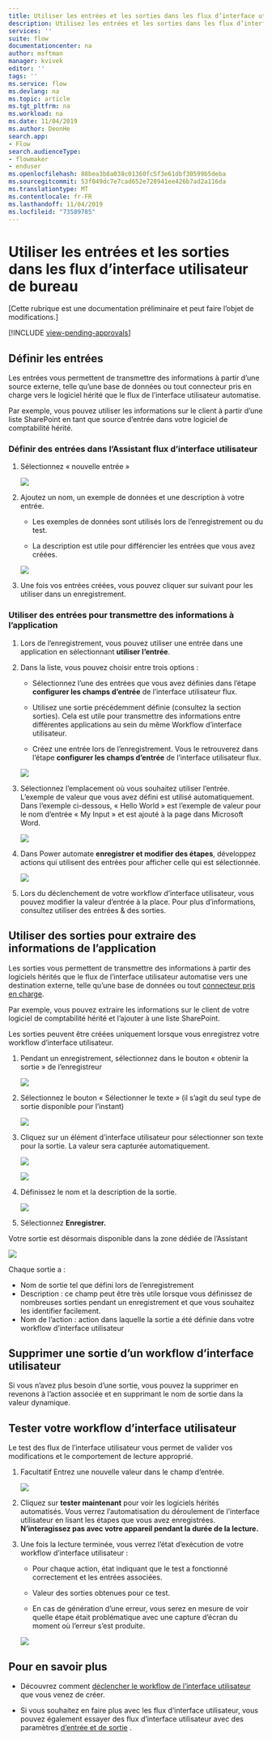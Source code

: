 ```yaml
---
title: Utiliser les entrées et les sorties dans les flux d’interface utilisateur du Bureau | Microsoft Docs
description: Utilisez les entrées et les sorties dans les flux d’interface utilisateur de bureau.
services: ''
suite: flow
documentationcenter: na
author: msftman
manager: kvivek
editor: ''
tags: ''
ms.service: flow
ms.devlang: na
ms.topic: article
ms.tgt_pltfrm: na
ms.workload: na
ms.date: 11/04/2019
ms.author: DeonHe
search.app:
- Flow
search.audienceType:
- flowmaker
- enduser
ms.openlocfilehash: 88bea3b8a038c01360fc5f3e61dbf30599b5deba
ms.sourcegitcommit: 53f049dc7e7cad652e728941ee426b7ad2a116da
ms.translationtype: MT
ms.contentlocale: fr-FR
ms.lasthandoff: 11/04/2019
ms.locfileid: "73589785"
---
```

# <a name="use-inputs-and-outputs-in-desktop-ui-flows"></a>Utiliser les entrées et les sorties dans les flux d’interface utilisateur de bureau

[Cette rubrique est une documentation préliminaire et peut faire l’objet de modifications.]

[!INCLUDE [view-pending-approvals](../includes/cc-rebrand.md)]

## <a name="define-inputs"></a>Définir les entrées

Les entrées vous permettent de transmettre des informations à partir d’une source externe, telle qu’une base de données ou tout connecteur pris en charge vers le logiciel hérité que le flux de l’interface utilisateur automatise.

Par exemple, vous pouvez utiliser les informations sur le client à partir d’une liste SharePoint en tant que source d’entrée dans votre logiciel de comptabilité hérité.

### <a name="define-inputs-in-the-ui-flows-wizard"></a>Définir des entrées dans l’Assistant flux d’interface utilisateur

1. Sélectionnez « nouvelle entrée »

   ![](../media/inputs-outputs-desktop/2eb6313a0e966f1fbfc352445b89ee39.png)

1. Ajoutez un nom, un exemple de données et une description à votre entrée.

    - Les exemples de données sont utilisés lors de l’enregistrement ou du test.

    - La description est utile pour différencier les entrées que vous avez créées.

   ![](../media/inputs-outputs-desktop/e33d206bf2158228277a276261c49785.png)

1.  Une fois vos entrées créées, vous pouvez cliquer sur suivant pour les utiliser dans un enregistrement.

### <a name="use-inputs-to-pass-information-to-the-application"></a>Utiliser des entrées pour transmettre des informations à l’application

1. Lors de l’enregistrement, vous pouvez utiliser une entrée dans une application en sélectionnant **utiliser l’entrée**.

1. Dans la liste, vous pouvez choisir entre trois options :

    - Sélectionnez l’une des entrées que vous avez définies dans l’étape **configurer les champs d’entrée** de l’interface utilisateur flux.

    - Utilisez une sortie précédemment définie (consultez la section sorties). Cela est utile pour transmettre des informations entre différentes applications au sein du même Workflow d’interface utilisateur.

    - Créez une entrée lors de l’enregistrement. Vous le retrouverez dans l’étape **configurer les champs d’entrée** de l’interface utilisateur flux.

   ![](../media/inputs-outputs-desktop/de36baa0f85d5a19304e1606de25aa3e.png)

1. Sélectionnez l’emplacement où vous souhaitez utiliser l’entrée. L’exemple de valeur que vous avez défini est utilisé automatiquement. Dans l’exemple ci-dessous, « Hello World » est l’exemple de valeur pour le nom d’entrée « My Input » et est ajouté à la page dans Microsoft Word.  
    
    ![](../media/inputs-outputs-desktop/d6b74dc86f38c51cf1daa0582ff0cc33.png)

1. Dans Power automate **enregistrer et modifier des étapes**, développez actions qui utilisent des entrées pour afficher celle qui est sélectionnée.

   ![](../media/inputs-outputs-desktop/340aa71942b618431b0455b632f76f52.png)

1. Lors du déclenchement de votre workflow d’interface utilisateur, vous pouvez modifier la valeur d’entrée à la place. Pour plus d’informations, consultez utiliser des entrées & des sorties.

## <a name="use-outputs-to-extract-information-from-the-app"></a>Utiliser des sorties pour extraire des informations de l’application

Les sorties vous permettent de transmettre des informations à partir des logiciels hérités que le flux de l’interface utilisateur automatise vers une destination externe, telle qu’une base de données ou tout [connecteur pris en charge](https://flow.microsoft.com/connectors/).

Par exemple, vous pouvez extraire les informations sur le client de votre logiciel de comptabilité hérité et l’ajouter à une liste SharePoint.

Les sorties peuvent être créées uniquement lorsque vous enregistrez votre workflow d’interface utilisateur.

1. Pendant un enregistrement, sélectionnez dans le bouton « obtenir la sortie » de l’enregistreur

   ![](../media/inputs-outputs-desktop/13f8dfca19c0ed04ca2a0f87bf7055ea.png)

1. Sélectionnez le bouton « Sélectionner le texte » (il s’agit du seul type de sortie disponible pour l’instant)

   ![](../media/inputs-outputs-desktop/2845b73ee807a5be747c1dc494570ab7.png)

1. Cliquez sur un élément d’interface utilisateur pour sélectionner son texte pour la sortie. La valeur sera capturée automatiquement.

   ![](../media/inputs-outputs-desktop/7df19b56aadcd0aef207c7372a04b3c6.png)

   ![](../media/inputs-outputs-desktop/af55a0bf39d805b154a783eff3de131b.png)

1. Définissez le nom et la description de la sortie.

   ![](../media/inputs-outputs-desktop/a083579ee011dfb76aa21fac116796a3.png)

1. Sélectionnez **Enregistrer.** 

Votre sortie est désormais disponible dans la zone dédiée de l’Assistant

   ![](../media/inputs-outputs-desktop/b9f396de0b5893c5a3152b592911f67a.png)

Chaque sortie a :

-  Nom de sortie tel que défini lors de l’enregistrement
-  Description : ce champ peut être très utile lorsque vous définissez de nombreuses sorties pendant un enregistrement et que vous souhaitez les identifier facilement.
-  Nom de l’action : action dans laquelle la sortie a été définie dans votre workflow d’interface utilisateur

## <a name="delete-an-output-from-a-ui-flow"></a>Supprimer une sortie d’un workflow d’interface utilisateur

Si vous n’avez plus besoin d’une sortie, vous pouvez la supprimer en revenons à l’action associée et en supprimant le nom de sortie dans la valeur dynamique.

## <a name="test-your-ui-flow"></a>Tester votre workflow d’interface utilisateur

Le test des flux de l’interface utilisateur vous permet de valider vos modifications et le comportement de lecture approprié.

1. Facultatif Entrez une nouvelle valeur dans le champ d’entrée. 
    
    ![](../media/inputs-outputs-desktop/0b4aef639c4ab30b93413e1e7a5e662d.png)

1. Cliquez sur **tester maintenant** pour voir les logiciels hérités automatisés. Vous verrez l’automatisation du déroulement de l’interface utilisateur en lisant les étapes que vous avez enregistrées. **N’interagissez pas avec votre appareil pendant la durée de la lecture.**

1. Une fois la lecture terminée, vous verrez l’état d’exécution de votre workflow d’interface utilisateur :

    - Pour chaque action, état indiquant que le test a fonctionné correctement et les entrées associées.

    - Valeur des sorties obtenues pour ce test.

    - En cas de génération d’une erreur, vous serez en mesure de voir quelle étape était problématique avec une capture d’écran du moment où l’erreur s’est produite.

   ![](../media/inputs-outputs-desktop/85056d7942d12a5408005f5b683d432b.png)

## <a name="learn-more"></a>Pour en savoir plus

- Découvrez comment [déclencher le workflow de l’interface utilisateur](run-ui-flow.md) que vous venez de créer.

- Si vous souhaitez en faire plus avec les flux d’interface utilisateur, vous pouvez également essayer des flux d’interface utilisateur avec des paramètres [d’entrée et de sortie](inputs-outputs-web.md) .


